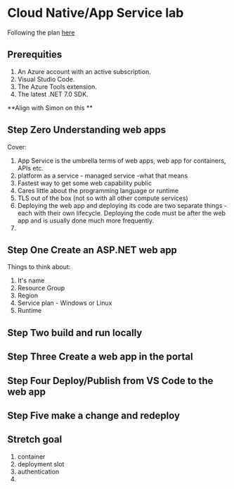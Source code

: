 # Cloud Native/App Service lab
Following the plan [here](https://learn.microsoft.com/en-us/azure/app-service/quickstart-dotnetcore?tabs=net70&pivots=development-environment-vscode)

## Prerequities
1. An Azure account with an active subscription.
2. Visual Studio Code.
3. The Azure Tools extension.
4. The latest .NET 7.0 SDK.

**Align with Simon on this **


## Step Zero Understanding web apps
Cover:
1. App Service is the umbrella terms of web apps, web app for containers, APIs etc.
2. platform as a service - managed service -what that means
3. Fastest way to get some web capability public
4. Cares little about the programming language or runtime
5. TLS out of the box (not so with all other compute services)
6. Deploying the web app and deploying its code are two separate things - each with their own lifecycle. Deploying the code must be after the web app and is usually done much more frequently.
7. 

   
## Step One Create an ASP.NET web app

Things to think about:
1. It's name
2. Resource Group
3. Region
4. Service plan - Windows or Linux
5. Runtime

## Step Two build and run locally

## Step Three Create a web app in the portal

## Step Four Deploy/Publish from VS Code to the web app

## Step Five make a change and redeploy

## Stretch goal
1. container
2. deployment slot
3. authentication
4. 
